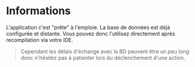 # Informations

L'application c'est "prête" à l'emploie. La base de données est déjà configurée et distante.
Vous pouvez donc l'utilisez directement après recompilation via votre IDE.

> Cependant les délais d'échange avec la BD peuvent être un peu long donc n'hésitez pas à patienter lors du déclenchement d'une action.